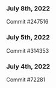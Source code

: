 ### July 8th, 2022

Commit #247516

### July 5th, 2022

Commit #314353


### July 4th, 2022

Commit #72281
